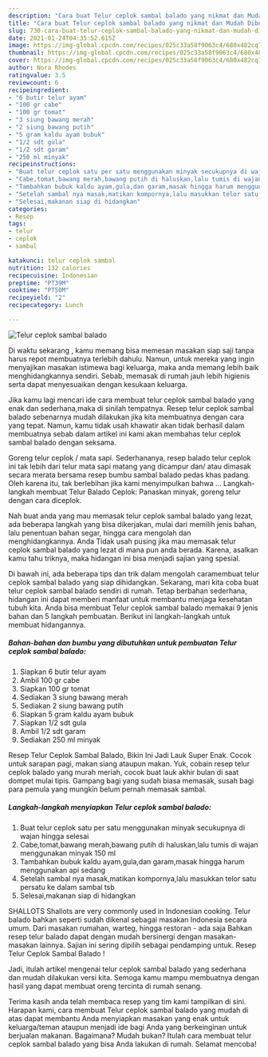 ```yaml
---
description: "Cara buat Telur ceplok sambal balado yang nikmat dan Mudah Dibuat"
title: "Cara buat Telur ceplok sambal balado yang nikmat dan Mudah Dibuat"
slug: 730-cara-buat-telur-ceplok-sambal-balado-yang-nikmat-dan-mudah-dibuat
date: 2021-01-24T04:35:52.615Z
image: https://img-global.cpcdn.com/recipes/025c33a58f9063c4/680x482cq70/telur-ceplok-sambal-balado-foto-resep-utama.jpg
thumbnail: https://img-global.cpcdn.com/recipes/025c33a58f9063c4/680x482cq70/telur-ceplok-sambal-balado-foto-resep-utama.jpg
cover: https://img-global.cpcdn.com/recipes/025c33a58f9063c4/680x482cq70/telur-ceplok-sambal-balado-foto-resep-utama.jpg
author: Nora Rhodes
ratingvalue: 3.5
reviewcount: 6
recipeingredient:
- "6 butir telur ayam"
- "100 gr cabe"
- "100 gr tomat"
- "3 siung bawang merah"
- "2 siung bawang putih"
- "5 gram kaldu ayam bubuk"
- "1/2 sdt gula"
- "1/2 sdt garam"
- "250 ml minyak"
recipeinstructions:
- "Buat telur ceplok satu per satu menggunakan minyak secukupnya di wajan hingga selesai"
- "Cabe,tomat,bawang merah,bawang putih di haluskan,lalu tumis di wajan menggunakan minyak 150 ml"
- "Tambahkan bubuk kaldu ayam,gula,dan garam,masak hingga harum menggunakan api sedang"
- "Setelah sambal nya masak,matikan kompornya,lalu masukkan telor satu persatu ke dalam sambal tsb"
- "Selesai,makanan siap di hidangkan"
categories:
- Resep
tags:
- telur
- ceplok
- sambal

katakunci: telur ceplok sambal 
nutrition: 132 calories
recipecuisine: Indonesian
preptime: "PT39M"
cooktime: "PT50M"
recipeyield: "2"
recipecategory: Lunch

---
```



![Telur ceplok sambal balado](https://img-global.cpcdn.com/recipes/025c33a58f9063c4/680x482cq70/telur-ceplok-sambal-balado-foto-resep-utama.jpg)

Di waktu  sekarang , kamu memang bisa memesan masakan siap saji tanpa harus repot membuatnya terlebih dahulu. Namun, untuk mereka yang ingin menyajikan masakan istimewa bagi keluarga, maka anda memang lebih baik menghidangkannya sendiri. Sebab, memasak di rumah jauh lebih higienis serta dapat menyesuaikan dengan kesukaan keluarga.

Jika kamu lagi mencari ide cara membuat telur ceplok sambal balado yang enak dan sederhana,maka di sinilah tempatnya. Resep telur ceplok sambal balado  sebenarnya mudah dilakukan jika kita membuatnya dengan cara yang tepat. Namun, kamu tidak usah khawatir akan tidak berhasil dalam membuatnya 
sebab dalam artikel ini kami akan membahas telur ceplok sambal balado dengan seksama.  

Goreng telur ceplok / mata sapi. Sederhananya, resep balado telur ceplok ini tak lebih dari telur mata sapi matang yang dicampur dan/ atau dimasak secara merata bersama resep bumbu sambal balado pedas khas padang. Oleh karena itu, tak berlebihan jika kami menyimpulkan bahwa … Langkah-langkah membuat Telur Balado Ceplok: Panaskan minyak, goreng telur dengan cara diceplok.

Nah buat anda yang mau memasak telur ceplok sambal balado yang lezat, ada beberapa langkah yang bisa dikerjakan, mulai dari memilih jenis bahan, lalu penentuan bahan segar, hingga cara mengolah dan menghidangkannya. Anda Tidak usah pusing jika mau memasak telur ceplok sambal balado yang lezat di mana pun anda berada. Karena, asalkan kamu  tahu triknya, maka hidangan ini bisa menjadi sajian yang spesial.

Di bawah ini, ada beberapa tips dan trik dalam mengolah caramembuat telur ceplok sambal balado yang siap dihidangkan. Sekarang, mari kita coba buat telur ceplok sambal balado sendiri di rumah. Tetap berbahan sederhana, hidangan ini dapat memberi manfaat untuk membantu menjaga kesehatan tubuh kita. Anda bisa membuat Telur ceplok sambal balado memakai 9 jenis bahan dan 5 langkah pembuatan. Berikut ini langkah-langkah untuk membuat hidangannya.

<!--inarticleads1-->

##### Bahan-bahan dan bumbu yang dibutuhkan untuk pembuatan Telur ceplok sambal balado:

1. Siapkan 6 butir telur ayam
1. Ambil 100 gr cabe
1. Siapkan 100 gr tomat
1. Sediakan 3 siung bawang merah
1. Sediakan 2 siung bawang putih
1. Siapkan 5 gram kaldu ayam bubuk
1. Siapkan 1/2 sdt gula
1. Ambil 1/2 sdt garam
1. Sediakan 250 ml minyak


Resep Telur Ceplok Sambal Balado, Bikin Ini Jadi Lauk Super Enak. Cocok untuk sarapan pagi, makan siang ataupun makan. Yuk, cobain resep telur ceplok balado yang murah meriah, cocok buat lauk akhir bulan di saat dompet mulai tipis. Gampang bagi yang sudah biasa memasak, susah bagi para pemula yang mungkin belum pernah memasak sambal. 

<!--inarticleads2-->

##### Langkah-langkah menyiapkan Telur ceplok sambal balado:

1. Buat telur ceplok satu per satu menggunakan minyak secukupnya di wajan hingga selesai
1. Cabe,tomat,bawang merah,bawang putih di haluskan,lalu tumis di wajan menggunakan minyak 150 ml
1. Tambahkan bubuk kaldu ayam,gula,dan garam,masak hingga harum menggunakan api sedang
1. Setelah sambal nya masak,matikan kompornya,lalu masukkan telor satu persatu ke dalam sambal tsb
1. Selesai,makanan siap di hidangkan


SHALLOTS Shallots are very commonly used in Indonesian cooking. Telur balado bahkan seperti sudah dikenal sebagai masakan Indonesia secara umum. Dari masakan rumahan, warteg, hingga restoran - ada saja Bahkan resep telur balado dapat dengan mudah bersinergi dengan masakan-masakan lainnya. Sajian ini sering dipilih sebagai pendamping untuk. Resep Telur Ceplok Sambal Balado ! 

Jadi, itulah artikel mengenai  telur ceplok sambal balado  yang sederhana dan mudah dilakukan versi kita. Semoga kamu mampu membuatnya dengan hasil yang dapat membuat oreng tercinta di rumah senang. 

Terima kasih anda telah membaca resep yang tim kami tampilkan di sini. Harapan kami, cara membuat  Telur ceplok sambal balado yang mudah di atas dapat membantu Anda menyiapkan masakan yang enak untuk keluarga/teman ataupun menjadi ide bagi Anda yang berkeinginan untuk berjualan makanan. Bagaimana? Mudah bukan? Itulah cara membuat telur ceplok sambal balado yang bisa Anda lakukan di rumah. Selamat mencoba!


